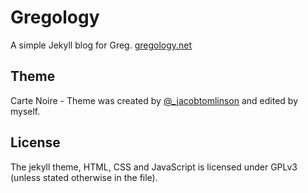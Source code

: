 # Gregology

A simple Jekyll blog for Greg. [gregology.net](http://gregology.net)

## Theme
Carte Noire - Theme was created by [@_jacobtomlinson](http://www.twitter.com/_jacobtomlinson) and edited by myself.

## License
The jekyll theme, HTML, CSS and JavaScript is licensed under GPLv3 (unless stated otherwise in the file).
